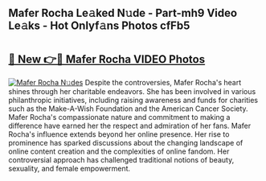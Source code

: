 ## Mafer Rocha Le𝚊ked N𝚞de - Part-mh9 Video Le𝚊ks - Hot Onlyf𝚊ns Photos cfFb5

# <h2><a href="http://ab2383.deff.icu/?id=Mafer+Rocha">🔗 New 👉🔴 Mafer Rocha VIDEO Photos</a></h2>

[![Mafer Rocha N𝚞des](https://i.imgur.com/rIISA9y.gif)](http://ab2383.deff.icu/?id=Mafer+Rocha)
Despite the controversies, Mafer Rocha's heart shines through her charitable endeavors. She has been involved in various philanthropic initiatives, including raising awareness and funds for charities such as the Make-A-Wish Foundation and the American Cancer Society. Mafer Rocha's compassionate nature and commitment to making a difference have earned her the respect and admiration of her fans. Mafer Rocha's influence extends beyond her online presence. Her rise to prominence has sparked discussions about the changing landscape of online content creation and the complexities of online fandom. Her controversial approach has challenged traditional notions of beauty, sexuality, and female empowerment.
